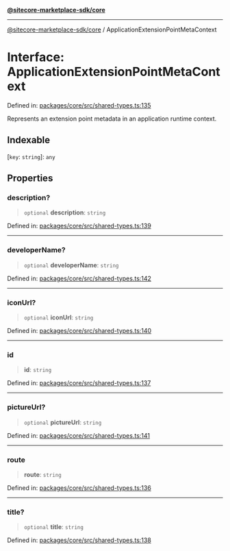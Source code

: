 [**@sitecore-marketplace-sdk/core**](../README.md)

***

[@sitecore-marketplace-sdk/core](../README.md) / ApplicationExtensionPointMetaContext

# Interface: ApplicationExtensionPointMetaContext

Defined in: [packages/core/src/shared-types.ts:135](https://github.com/Sitecore/marketplace-sdk/blob/047115917e8843232ba2a4ba284b67585698b1c5/packages/core/src/shared-types.ts#L135)

Represents an extension point metadata in an application runtime context.

## Indexable

\[`key`: `string`\]: `any`

## Properties

### description?

> `optional` **description**: `string`

Defined in: [packages/core/src/shared-types.ts:139](https://github.com/Sitecore/marketplace-sdk/blob/047115917e8843232ba2a4ba284b67585698b1c5/packages/core/src/shared-types.ts#L139)

***

### developerName?

> `optional` **developerName**: `string`

Defined in: [packages/core/src/shared-types.ts:142](https://github.com/Sitecore/marketplace-sdk/blob/047115917e8843232ba2a4ba284b67585698b1c5/packages/core/src/shared-types.ts#L142)

***

### iconUrl?

> `optional` **iconUrl**: `string`

Defined in: [packages/core/src/shared-types.ts:140](https://github.com/Sitecore/marketplace-sdk/blob/047115917e8843232ba2a4ba284b67585698b1c5/packages/core/src/shared-types.ts#L140)

***

### id

> **id**: `string`

Defined in: [packages/core/src/shared-types.ts:137](https://github.com/Sitecore/marketplace-sdk/blob/047115917e8843232ba2a4ba284b67585698b1c5/packages/core/src/shared-types.ts#L137)

***

### pictureUrl?

> `optional` **pictureUrl**: `string`

Defined in: [packages/core/src/shared-types.ts:141](https://github.com/Sitecore/marketplace-sdk/blob/047115917e8843232ba2a4ba284b67585698b1c5/packages/core/src/shared-types.ts#L141)

***

### route

> **route**: `string`

Defined in: [packages/core/src/shared-types.ts:136](https://github.com/Sitecore/marketplace-sdk/blob/047115917e8843232ba2a4ba284b67585698b1c5/packages/core/src/shared-types.ts#L136)

***

### title?

> `optional` **title**: `string`

Defined in: [packages/core/src/shared-types.ts:138](https://github.com/Sitecore/marketplace-sdk/blob/047115917e8843232ba2a4ba284b67585698b1c5/packages/core/src/shared-types.ts#L138)
